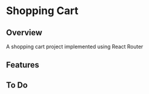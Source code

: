 # Shopping Cart

## Overview

A shopping cart project implemented using React Router

## Features

## To Do
